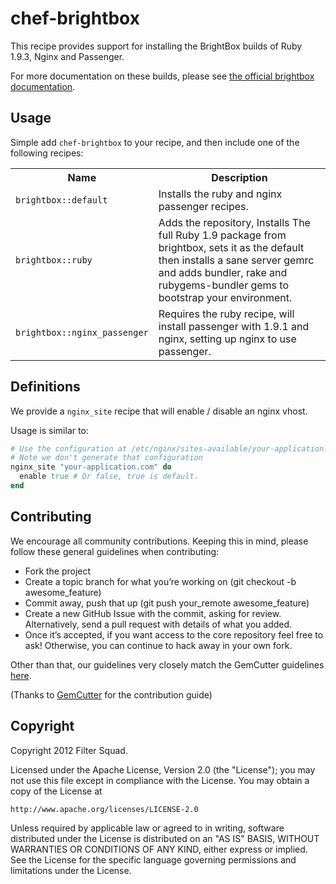 # chef-brightbox

This recipe provides support for installing the BrightBox builds
of Ruby 1.9.3, Nginx and Passenger.

For more documentation on these builds, please see [the official brightbox documentation](http://blog.brightbox.co.uk/posts/next-generation-ruby-packages-for-ubuntu).

## Usage

Simple add `chef-brightbox` to your recipe, and then include one of the following
recipes:

<table>
  <tr>
    <th>Name</th>
    <th>Description</th>
  </tr>
  <tr>
    <td><code>brightbox::default</code></td>
    <td>Installs the ruby and nginx passenger recipes.</td>
  </tr>
  <tr>
    <td><code>brightbox::ruby</code></td>
    <td>Adds the repository, Installs The full Ruby 1.9 package from brightbox, sets it as the default then installs a sane server gemrc and adds bundler, rake and rubygems-bundler gems to bootstrap your environment.</td>
  </tr>
  <tr>
    <td><code>brightbox::nginx_passenger</code></td>
    <td>Requires the ruby recipe, will install passenger with 1.9.1 and nginx, setting up nginx to use passenger.</td>
  </tr>
</table>

## Definitions

We provide a `nginx_site` recipe that will enable / disable an nginx vhost.

Usage is similar to:

```ruby
# Use the configuration at /etc/nginx/sites-available/your-application.com
# Note we don't generate that configuration
nginx_site "your-application.com" do
  enable true # Or false, true is default.
end
```

## Contributing

We encourage all community contributions. Keeping this in mind, please follow these general guidelines when contributing:

* Fork the project
* Create a topic branch for what you’re working on (git checkout -b awesome_feature)
* Commit away, push that up (git push your\_remote awesome\_feature)
* Create a new GitHub Issue with the commit, asking for review. Alternatively, send a pull request with details of what you added.
* Once it’s accepted, if you want access to the core repository feel free to ask! Otherwise, you can continue to hack away in your own fork.

Other than that, our guidelines very closely match the GemCutter guidelines [here](http://wiki.github.com/qrush/gemcutter/contribution-guidelines).

(Thanks to [GemCutter](http://wiki.github.com/qrush/gemcutter/) for the contribution guide)

## Copyright

Copyright 2012 Filter Squad.

Licensed under the Apache License, Version 2.0 (the "License");
you may not use this file except in compliance with the License.
You may obtain a copy of the License at

    http://www.apache.org/licenses/LICENSE-2.0

Unless required by applicable law or agreed to in writing, software
distributed under the License is distributed on an "AS IS" BASIS,
WITHOUT WARRANTIES OR CONDITIONS OF ANY KIND, either express or implied.
See the License for the specific language governing permissions and
limitations under the License.
